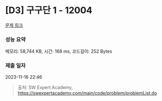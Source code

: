 # [D3] 구구단 1 - 12004 

[문제 링크](https://swexpertacademy.com/main/code/problem/problemDetail.do?contestProbId=AXkcWgFa8sADFAS8) 

### 성능 요약

메모리: 58,744 KB, 시간: 168 ms, 코드길이: 252 Bytes

### 제출 일자

2023-11-16 22:46



> 출처: SW Expert Academy, https://swexpertacademy.com/main/code/problem/problemList.do